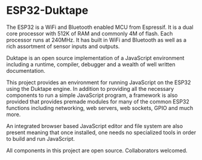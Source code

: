 # ESP32-Duktape
The ESP32 is a WiFi and Bluetooth enabled MCU from Espressif.  It is a dual core
processor with 512K of RAM and commonly 4M of flash.  Each processor runs at
240MHz.  It has built in WiFi and Bluetooth as well as a rich assortment of
sensor inputs and outputs.

Duktape is an open source implementation of a JavaScript environment including
a runtime, compiler, debugger and a wealth of well written documentation.

This project provides an environment for running JavaScript on the ESP32 using the
Duktape engine.  In addition to providing all the necessary components to run
a simple JavaScript program, a framework is also provided that provides premade
modules for many of the common ESP32 functions including networking, web servers,
web sockets, GPIO and much more.

An integrated browser based JavaScript editor and file system are also present
meaning that once installed, one needs no specialized tools in order to build and
run JavaScript.

All components in this project are open source.  Collaborators welcomed.
